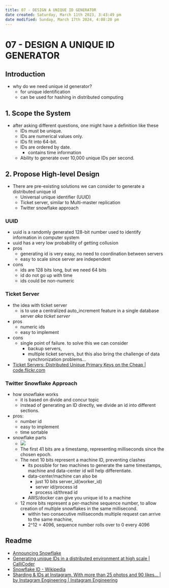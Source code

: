 ```yaml
---
title: 07 - DESIGN A UNIQUE ID GENERATOR
date created: Saturday, March 11th 2023, 3:43:49 pm
date modified: Sunday, March 17th 2024, 4:08:20 pm
---
```


# 07 - DESIGN A UNIQUE ID GENERATOR

## Introduction

- why do we need unique id generator?
	- for unique identification
	- can be used for hashing in distributed computing

## 1. Scope the System

- after asking different questions, one might have a definition like these
	- IDs must be unique.
	- IDs are numerical values only.
	- IDs fit into 64-bit.
	- IDs are ordered by date.
		- contains time information
	- Ability to generate over 10,000 unique IDs per second.

## 2. Propose High-level Design

- There are pre-existing solutions we can consider to generate a distributed unique id
	- Universal unique identifier (UUID)
	- Ticket server, similar to Multi-master replication
	- Twitter snowflake approach

### UUID

- uuid is a randomly generated 128-bit number used to identify information in computer system
- uuid has a very low probability of getting collusion
- pros
	- generating id is very easy, no need to coordination between servers
	- easy to scale since server are independent
- cons
	- ids are 128 bits long, but we need 64 bits
	- id do not go up with time
	- ids could be non-numeric

### Ticket Server

- the idea with ticket server
	- is to use a centralized auto_increment feature in a single database server *aka ticket server*
- pros
	- numeric ids
	- easy to implement
- cons
	- single point of failure. to solve this we can consider
		- backup servers,
		- multiple ticket servers, but this also bring the challenge of data synchronization problems…
- [Ticket Servers: Distributed Unique Primary Keys on the Cheap | code.flickr.com](https://code.flickr.net/2010/02/08/ticket-servers-distributed-unique-primary-keys-on-the-cheap/)

### Twitter Snowflake Approach

- how snowflake works
	- it is based on divide and concur topic
	- instead of generating an ID directly, we divide an id into different sections.
- pros:
	- number id
	- easy to implement
	- time sortable
- snowflake parts
	- ![](https://springmicroservices.com/wp-content/uploads/2022/08/Twitter-Snowflake-ID-sections-1.png)
	- The first 41 bits are a timestamp, representing milliseconds since the chosen epoch.
	- The next 10 bits represent a machine ID, preventing clashes
		- its possible for two machines to generate the same timestamps, machine and data-center id will help differentiate.
		- data-center/machine can also be
			- just 10 bits server_id(worker_id)
			- server id/process id
			- process id/thread id
		- AWS/docker can give you unique id to a machine
	- 12 more bits represent a per-machine sequence number, to allow creation of multiple snowflakes in the same millisecond.
		- within two consecutive milliseconds multiple request can arrive to the same machine,
		- 2^12 = 4096, sequence number rolls over to 0 every 4096

## Readme

- [Announcing Snowflake](https://blog.twitter.com/engineering/en_us/a/2010/announcing-snowflake.html)
- [Generating unique IDs in a distributed environment at high scale | CalliCoder](https://www.callicoder.com/distributed-unique-id-sequence-number-generator/)
- [Snowflake ID - Wikipedia](https://en.wikipedia.org/wiki/Snowflake_ID)
- [Sharding & IDs at Instagram. With more than 25 photos and 90 likes… | by Instagram Engineering | Instagram Engineering](https://instagram-engineering.com/sharding-ids-at-instagram-1cf5a71e5a5c)
